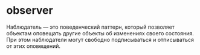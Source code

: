 # observer
Наблюдатель — это поведенческий паттерн, который позволяет объектам оповещать другие объекты об изменениях своего состояния.
При этом наблюдатели могут свободно подписываться и отписываться от этих оповещений.
